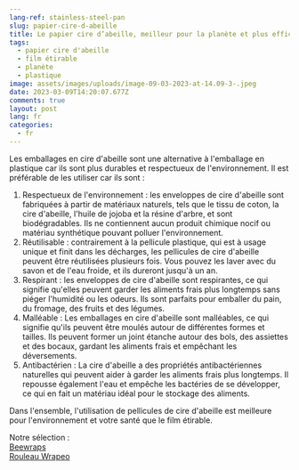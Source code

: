 ```yaml
---
lang-ref: stainless-steel-pan
slug: papier-cire-d-abeille
title: Le papier cire d’abeille, meilleur pour la planète et plus efficace!
tags:
  - papier cire d'abeille
  - film étirable
  - planète
  - plastique
image: assets/images/uploads/image-09-03-2023-at-14.09-3-.jpeg
date: 2023-03-09T14:20:07.677Z
comments: true
layout: post
lang: fr
categories:
  - fr
---
```

Les emballages en cire d'abeille sont une alternative  à l'emballage en plastique car ils sont plus durables et respectueux de l'environnement. Il est préférable de les utiliser car ils sont : 

1. Respectueux de l'environnement : les enveloppes de cire d'abeille sont fabriquées à partir de matériaux naturels, tels que le tissu de coton, la cire d'abeille, l'huile de jojoba et la résine d'arbre, et sont biodégradables. Ils ne contiennent aucun produit chimique nocif ou matériau synthétique pouvant polluer l'environnement.
2. Réutilisable : contrairement à la pellicule plastique, qui est à usage unique et finit dans les décharges, les pellicules de cire d'abeille peuvent être réutilisées plusieurs fois. Vous pouvez les laver avec du savon et de l'eau froide, et ils dureront jusqu'à un an.
3. Respirant : les enveloppes de cire d'abeille sont respirantes, ce qui signifie qu'elles peuvent garder les aliments frais plus longtemps sans piéger l'humidité ou les odeurs. Ils sont parfaits pour emballer du pain, du fromage, des fruits et des légumes.
4. Malléable : Les emballages en cire d'abeille sont malléables, ce qui signifie qu'ils peuvent être moulés autour de différentes formes et tailles. Ils peuvent former un joint étanche autour des bols, des assiettes et des bocaux, gardant les aliments frais et empêchant les déversements.
5. Antibactérien : La cire d'abeille a des propriétés antibactériennes naturelles qui peuvent aider à garder les aliments frais plus longtemps. Il repousse également l'eau et empêche les bactéries de se développer, ce qui en fait un matériau idéal pour le stockage des aliments.

Dans l'ensemble, l'utilisation de pellicules de cire d'abeille est meilleure pour l'environnement et votre santé que le film étirable.

N﻿otre sélection : \
[B﻿eewraps](https://lafourche.fr/products/lembeillage-lot-de-3-beewraps-s-m-et-l)\
[Rouleau Wrapeo](https://www.mathon.fr/cat-ustensils/accessoire-de-conservation/Wrapeo-Rouleau-emballage-cire-vegetale-30-cm-x-100-cm-PID630006.aspx)